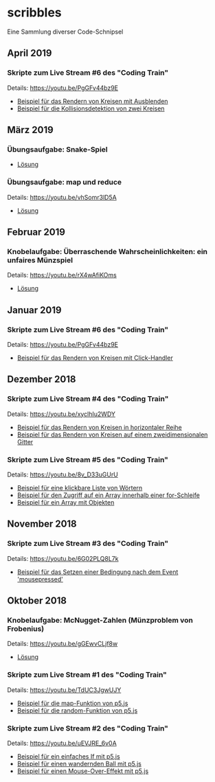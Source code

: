 # scribbles
Eine Sammlung diverser Code-Schnipsel

## April 2019

### Skripte zum Live Stream #6 des "Coding Train"
Details:
https://youtu.be/PgGFv44bz9E

* [Beispiel für das Rendern von Kreisen mit Ausblenden](https://github.com/dirent/scribbles/tree/master/codingtrain_live006_fadingbubbles)
* [Beispiel für die Kollisionsdetektion von zwei Kreisen](https://github.com/dirent/scribbles/tree/master/codingtrain_live006_intersectingbubbles)

## März 2019

### Übungsaufgabe: Snake-Spiel

* [Lösung](https://github.com/dirent/scribbles/tree/master/weitz_p5_snake)

### Übungsaufgabe: map und reduce
Details:
https://youtu.be/vhSomr3lD5A

* [Lösung](https://github.com/dirent/scribbles/tree/master/weitz_d3_map-reduce)

## Februar 2019

### Knobelaufgabe: Überraschende Wahrscheinlichkeiten: ein unfaires Münzspiel
Details:
https://youtu.be/rX4wAfiKOms

* [Lösung](https://github.com/dirent/scribbles/tree/master/weitz_knobelaufgabe_unfaires-muenzspiel)

## Januar 2019

### Skripte zum Live Stream #6 des "Coding Train"
Details:
https://youtu.be/PgGFv44bz9E

* [Beispiel für das Rendern von Kreisen mit Click-Handler](https://github.com/dirent/scribbles/tree/master/codingtrain_live006_colorbubbles)

## Dezember 2018

### Skripte zum Live Stream #4 des "Coding Train"
Details:
https://youtu.be/xyclhIu2WDY

* [Beispiel für das Rendern von Kreisen in horizontaler Reihe](https://github.com/dirent/scribbles/tree/master/codingtrain_live004_horizontalcircles)
* [Beispiel für das Rendern von Kreisen auf einem zweidimensionalen Gitter](https://github.com/dirent/scribbles/tree/master/codingtrain_live004_gridcircles)

### Skripte zum Live Stream #5 des "Coding Train"
Details:
https://youtu.be/8v_D33uGUrU

* [Beispiel für eine klickbare Liste von Wörtern](https://github.com/dirent/scribbles/tree/master/codingtrain_live005_wordlist)
* [Beispiel für den Zugriff auf ein Array innerhalb einer for-Schleife](https://github.com/dirent/scribbles/tree/master/codingtrain_live005_arraywithforloop)
* [Beispiel für ein Array mit Objekten](https://github.com/dirent/scribbles/tree/master/codingtrain_live005_randombubbles)

## November 2018

### Skripte zum Live Stream #3 des "Coding Train"
Details:
https://youtu.be/6G02PLQ8L7k

* [Beispiel für das Setzen einer Bedingung nach dem Event 'mousepressed'](https://github.com/dirent/scribbles/tree/master/codingtrain_live003_mousepressed)

## Oktober 2018

### Knobelaufgabe: McNugget-Zahlen (Münzproblem von Frobenius) 
Details:
https://youtu.be/gGEwvCLjf8w

* [Lösung](https://github.com/dirent/scribbles/tree/master/weitz_knobelaufgabe_mcnugget-zahlen)

### Skripte zum Live Stream #1 des "Coding Train"
Details:
https://youtu.be/TdUC3JgwUJY

* [Beispiel für die map-Funktion von p5.js](https://github.com/dirent/scribbles/tree/master/codingtrain_live001_map)
* [Beispiel für die random-Funktion von p5.js](https://github.com/dirent/scribbles/tree/master/codingtrain_live001_random)

### Skripte zum Live Stream #2 des "Coding Train"
Details:
https://youtu.be/uEVJRE_6v0A

* [Beispiel für ein einfaches If mit p5.js](https://github.com/dirent/scribbles/tree/master/codingtrain_live002_basicif)
* [Beispiel für einen wandernden Ball mit p5.js](https://github.com/dirent/scribbles/tree/master/codingtrain_live002_bouncingball)
* [Beispiel für einen Mouse-Over-Effekt mit p5.js](https://github.com/dirent/scribbles/tree/master/codingtrain_live002_mouseoverrect)
